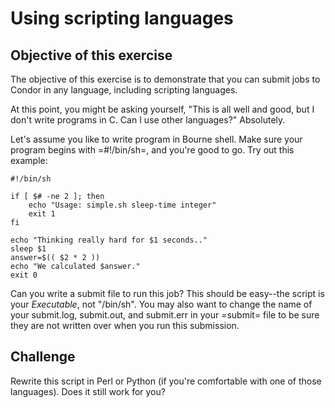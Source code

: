 # Using scripting languages


## Objective of this exercise
The objective of this exercise is to demonstrate that you can submit jobs to Condor in any language, including scripting languages.

At this point, you might be asking yourself, "This is all well and good, but I don't write programs in C. Can I use other languages?" Absolutely.

Let's assume you like to write program in Bourne shell. Make sure your program begins with =#!/bin/sh=, and you're good to go. Try out this example:

```
#!/bin/sh

if [ $# -ne 2 ]; then
    echo "Usage: simple.sh sleep-time integer"
    exit 1
fi

echo "Thinking really hard for $1 seconds.."
sleep $1
answer=$(( $2 * 2 ))
echo "We calculated $answer."
exit 0
```

Can you write a submit file to run this job? This should be easy--the script is your _Executable_, not "/bin/sh". You may also want to change the name of your submit.log, submit.out, and submit.err in your =submit= file to be sure they are not written over when you run this submission. 

## Challenge
Rewrite this script in Perl or Python (if you're comfortable with one of those languages). Does it still work for you?

